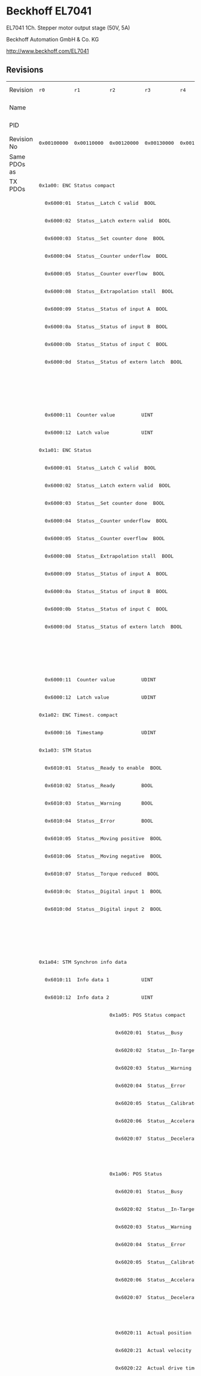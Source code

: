 # Beckhoff EL7041

EL7041 1Ch. Stepper motor output stage (50V, 5A)

Beckhoff Automation GmbH & Co. KG

http://www.beckhoff.com/EL7041

## Revisions
<table>
<tr >
<td>Revision</td>
<td><pre>r0</pre></td>
<td><pre>r1</pre></td>
<td><pre>r2</pre></td>
<td><pre>r3</pre></td>
<td><pre>r4</pre></td>
<td><pre>r5</pre></td>
<td><pre>r6</pre></td>
<td><pre>r7</pre></td>
<td><pre>r8</pre></td>
<td><pre>r9</pre></td>
<td><pre>r10</pre></td>
</tr>
<tr >
<td>Name</td>
<td colspan=11 align="center"><pre>EL7041 1Ch. Stepper motor output stage (50V, 5A)</pre></td>
</tr>
<tr >
<td>PID</td>
<td colspan=11 align="center"><pre>0x1b813052</pre></td>
</tr>
<tr >
<td>Revision No</td>
<td><pre>0x00100000</pre></td>
<td><pre>0x00110000</pre></td>
<td><pre>0x00120000</pre></td>
<td><pre>0x00130000</pre></td>
<td><pre>0x00140000</pre></td>
<td><pre>0x00150000</pre></td>
<td><pre>0x00160000</pre></td>
<td><pre>0x00170000</pre></td>
<td><pre>0x00180000</pre></td>
<td><pre>0x00190000</pre></td>
<td><pre>0x001a0000</pre></td>
</tr>
<tr >
<td>Same PDOs as</td>
<td colspan=11 align="center"><pre></pre></td>
</tr>
<tr class="txpdo pdosection">
<td rowspan=74 valign=top>TX PDOs</td>
<td colspan=11 align="left"><pre>0x1a00: ENC Status compact</pre></td>
<td></td>
</tr>
<tr class="txpdo">
<td colspan=11 align="left"><pre>  0x6000:01  Status__Latch C valid  BOOL</pre></td>
</tr>
<tr class="txpdo">
<td colspan=11 align="left"><pre>  0x6000:02  Status__Latch extern valid  BOOL</pre></td>
</tr>
<tr class="txpdo">
<td colspan=11 align="left"><pre>  0x6000:03  Status__Set counter done  BOOL</pre></td>
</tr>
<tr class="txpdo">
<td colspan=11 align="left"><pre>  0x6000:04  Status__Counter underflow  BOOL</pre></td>
</tr>
<tr class="txpdo">
<td colspan=11 align="left"><pre>  0x6000:05  Status__Counter overflow  BOOL</pre></td>
</tr>
<tr class="txpdo">
<td colspan=11 align="left"><pre>  0x6000:08  Status__Extrapolation stall  BOOL</pre></td>
</tr>
<tr class="txpdo">
<td colspan=11 align="left"><pre>  0x6000:09  Status__Status of input A  BOOL</pre></td>
</tr>
<tr class="txpdo">
<td colspan=11 align="left"><pre>  0x6000:0a  Status__Status of input B  BOOL</pre></td>
</tr>
<tr class="txpdo">
<td colspan=11 align="left"><pre>  0x6000:0b  Status__Status of input C  BOOL</pre></td>
</tr>
<tr class="txpdo">
<td colspan=11 align="left"><pre>  0x6000:0d  Status__Status of extern latch  BOOL</pre></td>
</tr>
<tr class="txpdo">
<td colspan=7 align="left"></td>
<td colspan=4 align="left"><pre>  0x6000:0e  Status__Sync error    BOOL</pre></td>
</tr>
<tr class="txpdo">
<td colspan=7 align="left"></td>
<td colspan=4 align="left"><pre>  0x6000:10  Status__TxPDO Toggle  BOOL</pre></td>
</tr>
<tr class="txpdo">
<td colspan=11 align="left"><pre>  0x6000:11  Counter value         UINT</pre></td>
</tr>
<tr class="txpdo">
<td colspan=11 align="left"><pre>  0x6000:12  Latch value           UINT</pre></td>
</tr>
<tr class="txpdo pdosection">
<td colspan=11 align="left"><pre>0x1a01: ENC Status</pre></td>
</tr>
<tr class="txpdo">
<td colspan=11 align="left"><pre>  0x6000:01  Status__Latch C valid  BOOL</pre></td>
</tr>
<tr class="txpdo">
<td colspan=11 align="left"><pre>  0x6000:02  Status__Latch extern valid  BOOL</pre></td>
</tr>
<tr class="txpdo">
<td colspan=11 align="left"><pre>  0x6000:03  Status__Set counter done  BOOL</pre></td>
</tr>
<tr class="txpdo">
<td colspan=11 align="left"><pre>  0x6000:04  Status__Counter underflow  BOOL</pre></td>
</tr>
<tr class="txpdo">
<td colspan=11 align="left"><pre>  0x6000:05  Status__Counter overflow  BOOL</pre></td>
</tr>
<tr class="txpdo">
<td colspan=11 align="left"><pre>  0x6000:08  Status__Extrapolation stall  BOOL</pre></td>
</tr>
<tr class="txpdo">
<td colspan=11 align="left"><pre>  0x6000:09  Status__Status of input A  BOOL</pre></td>
</tr>
<tr class="txpdo">
<td colspan=11 align="left"><pre>  0x6000:0a  Status__Status of input B  BOOL</pre></td>
</tr>
<tr class="txpdo">
<td colspan=11 align="left"><pre>  0x6000:0b  Status__Status of input C  BOOL</pre></td>
</tr>
<tr class="txpdo">
<td colspan=11 align="left"><pre>  0x6000:0d  Status__Status of extern latch  BOOL</pre></td>
</tr>
<tr class="txpdo">
<td colspan=7 align="left"></td>
<td colspan=4 align="left"><pre>  0x6000:0e  Status__Sync error    BOOL</pre></td>
</tr>
<tr class="txpdo">
<td colspan=7 align="left"></td>
<td colspan=4 align="left"><pre>  0x6000:10  Status__TxPDO Toggle  BOOL</pre></td>
</tr>
<tr class="txpdo">
<td colspan=11 align="left"><pre>  0x6000:11  Counter value         UDINT</pre></td>
</tr>
<tr class="txpdo">
<td colspan=11 align="left"><pre>  0x6000:12  Latch value           UDINT</pre></td>
</tr>
<tr class="txpdo pdosection">
<td colspan=11 align="left"><pre>0x1a02: ENC Timest. compact</pre></td>
</tr>
<tr class="txpdo">
<td colspan=11 align="left"><pre>  0x6000:16  Timestamp             UDINT</pre></td>
</tr>
<tr class="txpdo pdosection">
<td colspan=11 align="left"><pre>0x1a03: STM Status</pre></td>
</tr>
<tr class="txpdo">
<td colspan=11 align="left"><pre>  0x6010:01  Status__Ready to enable  BOOL</pre></td>
</tr>
<tr class="txpdo">
<td colspan=11 align="left"><pre>  0x6010:02  Status__Ready         BOOL</pre></td>
</tr>
<tr class="txpdo">
<td colspan=11 align="left"><pre>  0x6010:03  Status__Warning       BOOL</pre></td>
</tr>
<tr class="txpdo">
<td colspan=11 align="left"><pre>  0x6010:04  Status__Error         BOOL</pre></td>
</tr>
<tr class="txpdo">
<td colspan=11 align="left"><pre>  0x6010:05  Status__Moving positive  BOOL</pre></td>
</tr>
<tr class="txpdo">
<td colspan=11 align="left"><pre>  0x6010:06  Status__Moving negative  BOOL</pre></td>
</tr>
<tr class="txpdo">
<td colspan=11 align="left"><pre>  0x6010:07  Status__Torque reduced  BOOL</pre></td>
</tr>
<tr class="txpdo">
<td colspan=11 align="left"><pre>  0x6010:0c  Status__Digital input 1  BOOL</pre></td>
</tr>
<tr class="txpdo">
<td colspan=11 align="left"><pre>  0x6010:0d  Status__Digital input 2  BOOL</pre></td>
</tr>
<tr class="txpdo">
<td colspan=7 align="left"></td>
<td colspan=4 align="left"><pre>  0x6010:0e  Status__Sync error    BOOL</pre></td>
</tr>
<tr class="txpdo">
<td colspan=7 align="left"></td>
<td colspan=4 align="left"><pre>  0x6010:10  Status__TxPDO Toggle  BOOL</pre></td>
</tr>
<tr class="txpdo pdosection">
<td colspan=11 align="left"><pre>0x1a04: STM Synchron info data</pre></td>
</tr>
<tr class="txpdo">
<td colspan=11 align="left"><pre>  0x6010:11  Info data 1           UINT</pre></td>
</tr>
<tr class="txpdo">
<td colspan=11 align="left"><pre>  0x6010:12  Info data 2           UINT</pre></td>
</tr>
<tr class="txpdo pdosection">
<td colspan=2 align="left"></td>
<td colspan=9 align="left"><pre>0x1a05: POS Status compact</pre></td>
</tr>
<tr class="txpdo">
<td colspan=2 align="left"></td>
<td colspan=9 align="left"><pre>  0x6020:01  Status__Busy          BOOL</pre></td>
</tr>
<tr class="txpdo">
<td colspan=2 align="left"></td>
<td colspan=9 align="left"><pre>  0x6020:02  Status__In-Target     BOOL</pre></td>
</tr>
<tr class="txpdo">
<td colspan=2 align="left"></td>
<td colspan=9 align="left"><pre>  0x6020:03  Status__Warning       BOOL</pre></td>
</tr>
<tr class="txpdo">
<td colspan=2 align="left"></td>
<td colspan=9 align="left"><pre>  0x6020:04  Status__Error         BOOL</pre></td>
</tr>
<tr class="txpdo">
<td colspan=2 align="left"></td>
<td colspan=9 align="left"><pre>  0x6020:05  Status__Calibrated    BOOL</pre></td>
</tr>
<tr class="txpdo">
<td colspan=2 align="left"></td>
<td colspan=9 align="left"><pre>  0x6020:06  Status__Accelerate    BOOL</pre></td>
</tr>
<tr class="txpdo">
<td colspan=2 align="left"></td>
<td colspan=9 align="left"><pre>  0x6020:07  Status__Decelerate    BOOL</pre></td>
</tr>
<tr class="txpdo">
<td colspan=10 align="left"></td>
<td><pre>  0x6020:08  Status__Ready to execute  BOOL</pre></td>
</tr>
<tr class="txpdo pdosection">
<td colspan=2 align="left"></td>
<td colspan=9 align="left"><pre>0x1a06: POS Status</pre></td>
</tr>
<tr class="txpdo">
<td colspan=2 align="left"></td>
<td colspan=9 align="left"><pre>  0x6020:01  Status__Busy          BOOL</pre></td>
</tr>
<tr class="txpdo">
<td colspan=2 align="left"></td>
<td colspan=9 align="left"><pre>  0x6020:02  Status__In-Target     BOOL</pre></td>
</tr>
<tr class="txpdo">
<td colspan=2 align="left"></td>
<td colspan=9 align="left"><pre>  0x6020:03  Status__Warning       BOOL</pre></td>
</tr>
<tr class="txpdo">
<td colspan=2 align="left"></td>
<td colspan=9 align="left"><pre>  0x6020:04  Status__Error         BOOL</pre></td>
</tr>
<tr class="txpdo">
<td colspan=2 align="left"></td>
<td colspan=9 align="left"><pre>  0x6020:05  Status__Calibrated    BOOL</pre></td>
</tr>
<tr class="txpdo">
<td colspan=2 align="left"></td>
<td colspan=9 align="left"><pre>  0x6020:06  Status__Accelerate    BOOL</pre></td>
</tr>
<tr class="txpdo">
<td colspan=2 align="left"></td>
<td colspan=9 align="left"><pre>  0x6020:07  Status__Decelerate    BOOL</pre></td>
</tr>
<tr class="txpdo">
<td colspan=10 align="left"></td>
<td><pre>  0x6020:08  Status__Ready to execute  BOOL</pre></td>
</tr>
<tr class="txpdo">
<td colspan=2 align="left"></td>
<td colspan=9 align="left"><pre>  0x6020:11  Actual position       UDINT</pre></td>
</tr>
<tr class="txpdo">
<td colspan=2 align="left"></td>
<td colspan=9 align="left"><pre>  0x6020:21  Actual velocity       INT</pre></td>
</tr>
<tr class="txpdo">
<td colspan=2 align="left"></td>
<td colspan=9 align="left"><pre>  0x6020:22  Actual drive time     UDINT</pre></td>
</tr>
<tr class="txpdo pdosection">
<td colspan=8 align="left"></td>
<td colspan=3 align="left"><pre>0x1a07: STM Internal position</pre></td>
</tr>
<tr class="txpdo">
<td colspan=8 align="left"></td>
<td colspan=3 align="left"><pre>  0x6010:14  Internal position     UDINT</pre></td>
</tr>
<tr class="txpdo pdosection">
<td colspan=8 align="left"></td>
<td colspan=3 align="left"><pre>0x1a08: STM External position</pre></td>
</tr>
<tr class="txpdo">
<td colspan=8 align="left"></td>
<td colspan=3 align="left"><pre>  0x6010:15  External position     UDINT</pre></td>
</tr>
<tr class="txpdo pdosection">
<td colspan=10 align="left"></td>
<td><pre>0x1a09: POS Actual position lag</pre></td>
</tr>
<tr class="txpdo">
<td colspan=10 align="left"></td>
<td><pre>  0x6020:23  Actual position lag   DINT</pre></td>
</tr>
<tr class="rxpdo pdosection">
<td rowspan=39 valign=top>RX PDOs</td>
<td colspan=11 align="left"><pre>0x1600: ENC Control compact</pre></td>
<td></td>
</tr>
<tr class="rxpdo">
<td colspan=11 align="left"><pre>  0x7000:01  Control__Enable latch C  BOOL</pre></td>
</tr>
<tr class="rxpdo">
<td colspan=11 align="left"><pre>  0x7000:02  Control__Enable latch extern on positive edge  BOOL</pre></td>
</tr>
<tr class="rxpdo">
<td colspan=11 align="left"><pre>  0x7000:03  Control__Set counter  BOOL</pre></td>
</tr>
<tr class="rxpdo">
<td colspan=11 align="left"><pre>  0x7000:04  Control__Enable latch extern on negative edge  BOOL</pre></td>
</tr>
<tr class="rxpdo">
<td colspan=11 align="left"><pre>  0x7000:11  Set counter value     UINT</pre></td>
</tr>
<tr class="rxpdo pdosection">
<td colspan=11 align="left"><pre>0x1601: ENC Control</pre></td>
</tr>
<tr class="rxpdo">
<td colspan=11 align="left"><pre>  0x7000:01  Control__Enable latch C  BOOL</pre></td>
</tr>
<tr class="rxpdo">
<td colspan=11 align="left"><pre>  0x7000:02  Control__Enable latch extern on positive edge  BOOL</pre></td>
</tr>
<tr class="rxpdo">
<td colspan=11 align="left"><pre>  0x7000:03  Control__Set counter  BOOL</pre></td>
</tr>
<tr class="rxpdo">
<td colspan=11 align="left"><pre>  0x7000:04  Control__Enable latch extern on negative edge  BOOL</pre></td>
</tr>
<tr class="rxpdo">
<td colspan=11 align="left"><pre>  0x7000:11  Set counter value     UDINT</pre></td>
</tr>
<tr class="rxpdo pdosection">
<td colspan=11 align="left"><pre>0x1602: STM Control</pre></td>
</tr>
<tr class="rxpdo">
<td colspan=11 align="left"><pre>  0x7010:01  Control__Enable       BOOL</pre></td>
</tr>
<tr class="rxpdo">
<td colspan=11 align="left"><pre>  0x7010:02  Control__Reset        BOOL</pre></td>
</tr>
<tr class="rxpdo">
<td colspan=11 align="left"><pre>  0x7010:03  Control__Reduce torque  BOOL</pre></td>
</tr>
<tr class="rxpdo pdosection">
<td colspan=11 align="left"><pre>0x1603: STM Position</pre></td>
</tr>
<tr class="rxpdo">
<td colspan=11 align="left"><pre>  0x7010:11  Position              UDINT</pre></td>
</tr>
<tr class="rxpdo pdosection">
<td colspan=11 align="left"><pre>0x1604: STM Velocity</pre></td>
</tr>
<tr class="rxpdo">
<td colspan=11 align="left"><pre>  0x7010:21  Velocity              INT</pre></td>
</tr>
<tr class="rxpdo pdosection">
<td colspan=2 align="left"></td>
<td colspan=9 align="left"><pre>0x1605: POS Control compact</pre></td>
</tr>
<tr class="rxpdo">
<td colspan=2 align="left"></td>
<td colspan=9 align="left"><pre>  0x7020:01  Control__Execute      BOOL</pre></td>
</tr>
<tr class="rxpdo">
<td colspan=2 align="left"></td>
<td colspan=9 align="left"><pre>  0x7020:02  Control__Emergency stop  BOOL</pre></td>
</tr>
<tr class="rxpdo">
<td colspan=2 align="left"></td>
<td colspan=9 align="left"><pre>  0x7020:11  Target position       UDINT</pre></td>
</tr>
<tr class="rxpdo pdosection">
<td colspan=2 align="left"></td>
<td colspan=9 align="left"><pre>0x1606: POS Control</pre></td>
</tr>
<tr class="rxpdo">
<td colspan=2 align="left"></td>
<td colspan=9 align="left"><pre>  0x7020:01  Control__Execute      BOOL</pre></td>
</tr>
<tr class="rxpdo">
<td colspan=2 align="left"></td>
<td colspan=9 align="left"><pre>  0x7020:02  Control__Emergency stop  BOOL</pre></td>
</tr>
<tr class="rxpdo">
<td colspan=2 align="left"></td>
<td colspan=9 align="left"><pre>  0x7020:11  Target position       UDINT</pre></td>
</tr>
<tr class="rxpdo">
<td colspan=2 align="left"></td>
<td colspan=9 align="left"><pre>  0x7020:21  Velocity              INT</pre></td>
</tr>
<tr class="rxpdo">
<td colspan=2 align="left"></td>
<td colspan=9 align="left"><pre>  0x7020:22  Start type            UINT</pre></td>
</tr>
<tr class="rxpdo">
<td colspan=2 align="left"></td>
<td colspan=9 align="left"><pre>  0x7020:23  Acceleration          UINT</pre></td>
</tr>
<tr class="rxpdo">
<td colspan=2 align="left"></td>
<td colspan=9 align="left"><pre>  0x7020:24  Deceleration          UINT</pre></td>
</tr>
<tr class="rxpdo pdosection">
<td colspan=8 align="left"></td>
<td colspan=3 align="left"><pre>0x1607: POS Control 2</pre></td>
</tr>
<tr class="rxpdo">
<td colspan=8 align="left"></td>
<td colspan=3 align="left"><pre>  0x7021:03  Control__Enable auto start  BOOL</pre></td>
</tr>
<tr class="rxpdo">
<td colspan=8 align="left"></td>
<td colspan=3 align="left"><pre>  0x7021:11  Target position       UDINT</pre></td>
</tr>
<tr class="rxpdo">
<td colspan=8 align="left"></td>
<td colspan=3 align="left"><pre>  0x7021:21  Velocity              INT</pre></td>
</tr>
<tr class="rxpdo">
<td colspan=8 align="left"></td>
<td colspan=3 align="left"><pre>  0x7021:22  Start type            UINT</pre></td>
</tr>
<tr class="rxpdo">
<td colspan=8 align="left"></td>
<td colspan=3 align="left"><pre>  0x7021:23  Acceleration          UINT</pre></td>
</tr>
<tr class="rxpdo">
<td colspan=8 align="left"></td>
<td colspan=3 align="left"><pre>  0x7021:24  Deceleration          UINT</pre></td>
</tr>
</table>
